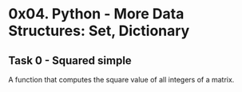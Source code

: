 # 0x04. Python - More Data Structures: Set, Dictionary

## Task 0 - Squared simple
A function that computes the square value of all integers of a matrix.
